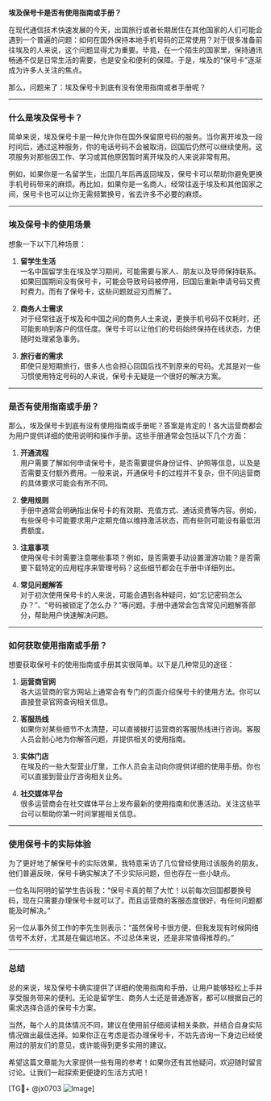 **埃及保号卡是否有使用指南或手册？**

在现代通信技术快速发展的今天，出国旅行或者长期居住在其他国家的人们可能会遇到一个普遍的问题：如何在国外保持本地手机号码的正常使用？对于很多准备前往埃及的人来说，这个问题显得尤为重要。毕竟，在一个陌生的国家里，保持通讯畅通不仅是日常生活的需要，也是安全和便利的保障。于是，埃及的“保号卡”逐渐成为许多人关注的焦点。

那么，问题来了：埃及保号卡到底有没有使用指南或者手册呢？

---

### 什么是埃及保号卡？

简单来说，埃及保号卡是一种允许你在国外保留原号码的服务。当你离开埃及一段时间后，通过这种服务，你的电话号码不会被取消，回国后仍然可以继续使用。这项服务对那些因工作、学习或其他原因暂时离开埃及的人来说非常有用。

例如，如果你是一名留学生，出国几年后再返回埃及，保号卡可以帮助你避免更换手机号码带来的麻烦。再比如，如果你是一名商人，经常往返于埃及和其他国家之间，保号卡也可以让你无需频繁换号，省去许多不必要的麻烦。

---

### 埃及保号卡的使用场景

想象一下以下几种场景：

1. **留学生生活**  
   一名中国留学生在埃及学习期间，可能需要与家人、朋友以及导师保持联系。如果回国期间没有保号卡，可能会导致号码被停用，回国后重新申请号码又费时费力。而有了保号卡，这些问题就迎刃而解了。

2. **商务人士需求**  
   对于经常往返于埃及和中国之间的商务人士来说，更换手机号码不仅耗时，还可能影响到客户的信任度。保号卡可以让他们的号码始终保持在线状态，方便随时处理紧急事务。

3. **旅行者的需求**  
   即使只是短期旅行，很多人也会担心回国后找不到原来的号码。尤其是对一些习惯使用特定号码的人来说，保号卡无疑是一个很好的解决方案。

---

### 是否有使用指南或手册？

那么，埃及保号卡到底有没有使用指南或手册呢？答案是肯定的！各大运营商都会为用户提供详细的使用说明和操作手册。这些手册通常会包括以下几个方面：

1. **开通流程**  
   用户需要了解如何申请保号卡，是否需要提供身份证件、护照等信息，以及是否需要支付额外费用。一般来说，开通保号卡的过程并不复杂，但不同运营商的具体要求可能会有所不同。

2. **使用规则**  
   手册中通常会明确指出保号卡的有效期、充值方式、通话资费等内容。例如，有些保号卡可能要求用户定期充值以维持激活状态，而有些则可能设有最低消费额度。

3. **注意事项**  
   使用保号卡时需要注意哪些事项？例如，是否需要手动设置漫游功能？是否需要下载特定的应用程序来管理号码？这些细节都会在手册中详细列出。

4. **常见问题解答**  
   对于初次使用保号卡的人来说，可能会遇到各种疑问，如“忘记密码怎么办？”、“号码被锁定了怎么办？”等问题。手册中通常会包含常见问题解答部分，帮助用户快速解决问题。

---

### 如何获取使用指南或手册？

想要获取保号卡的使用指南或手册其实很简单。以下是几种常见的途径：

1. **运营商官网**  
   各大运营商的官方网站上通常会有专门的页面介绍保号卡的使用方法。你可以直接登录官网查询相关信息。

2. **客服热线**  
   如果你对某些细节不太清楚，可以直接拨打运营商的客服热线进行咨询。客服人员会耐心地为你解答问题，并提供相关的使用指南。

3. **实体门店**  
   在埃及的一些大型营业厅里，工作人员会主动向你提供详细的使用手册。你也可以直接到营业厅咨询相关业务。

4. **社交媒体平台**  
   很多运营商会在社交媒体平台上发布最新的使用指南和优惠活动。关注这些平台可以帮助你第一时间掌握相关信息。

---

### 使用保号卡的实际体验

为了更好地了解保号卡的实际效果，我特意采访了几位曾经使用过该服务的朋友。他们普遍反映，保号卡确实解决了不少实际问题，但也存在一些小缺点。

一位名叫阿明的留学生告诉我：“保号卡真的帮了大忙！以前每次回国都要换号码，现在只需要办理保号卡就可以了。而且运营商的客服态度很好，有任何问题都能及时解决。”

另一位从事外贸工作的李先生则表示：“虽然保号卡很方便，但我发现有时候网络信号不太好，尤其是在偏远地区。不过总体来说，还是非常值得推荐的。”

---

### 总结

总的来说，埃及保号卡确实提供了详细的使用指南和手册，让用户能够轻松上手并享受服务带来的便利。无论是留学生、商务人士还是普通游客，都可以根据自己的需求选择合适的保号卡方案。

当然，每个人的具体情况不同，建议在使用前仔细阅读相关条款，并结合自身实际情况做出最佳选择。如果你正在考虑是否办理保号卡，不妨先咨询一下身边已经使用过的朋友们的意见，或许能得到更多实用的建议。

希望这篇文章能为大家提供一些有用的参考！如果你还有其他疑问，欢迎随时留言讨论。让我们一起探索更便捷的生活方式吧！

[TG💪+ @jx0703 ![Image](https://github.com/user-attachments/assets/dbca1d08-cadb-493c-b0ec-ad6f7a83f270)]